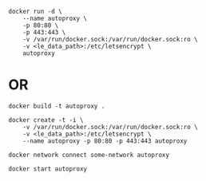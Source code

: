 ```shell
docker run -d \
	--name autoproxy \
	-p 80:80 \
	-p 443:443 \
	-v /var/run/docker.sock:/var/run/docker.sock:ro \
	-v <le_data_path>:/etc/letsencrypt \
	autoproxy
```

# OR


```shell
docker build -t autoproxy .
```

```shell
docker create -t -i \
    -v /var/run/docker.sock:/var/run/docker.sock:ro \
    -v <le_data_path>:/etc/letsencrypt \
    --name autoproxy -p 80:80 -p 443:443 autoproxy
```

```shell
docker network connect some-network autoproxy
```

```shell
docker start autoproxy
```
